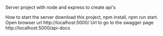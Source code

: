 Server project with node and express to create api's

How to start the server
download this project, npm install, npm run start. Open browser url http://localhost:5000/
Url to go to the swagger page http://localhost:5000/api-docs
